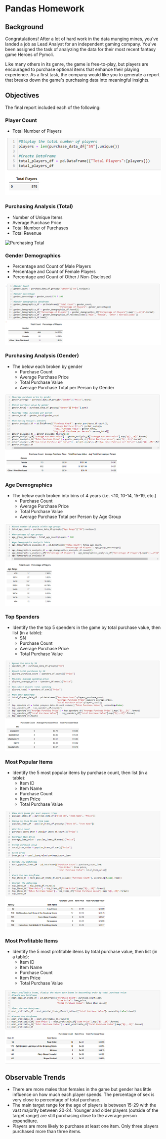 # Pandas Homework

## Background

Congratulations! After a lot of hard work in the data munging mines, you've landed a job as Lead Analyst for an independent gaming company. You've been assigned the task of analyzing the data for their most recent fantasy game Heroes of Pymoli.

Like many others in its genre, the game is free-to-play, but players are encouraged to purchase optional items that enhance their playing experience. As a first task, the company would like you to generate a report that breaks down the game's purchasing data into meaningful insights.

## Objectives

The final report included each of the following:

### Player Count

* Total Number of Players

![Players](Images/total_players.png)

### Purchasing Analysis (Total)

* Number of Unique Items
* Average Purchase Price
* Total Number of Purchases
* Total Revenue

![Purchasing Total](./Images/purchasing_analysis.png)

### Gender Demographics

* Percentage and Count of Male Players
* Percentage and Count of Female Players
* Percentage and Count of Other / Non-Disclosed

![Gender Demographics](./Images/gender_demographics.png)

### Purchasing Analysis (Gender)

* The below each broken by gender
  * Purchase Count
  * Average Purchase Price
  * Total Purchase Value
  * Average Purchase Total per Person by Gender

![Purchasing Analysis Gender](./Images/purchase_gender_analysis.png)

### Age Demographics

* The below each broken into bins of 4 years (i.e. &lt;10, 10-14, 15-19, etc.)
  * Purchase Count
  * Average Purchase Price
  * Total Purchase Value
  * Average Purchase Total per Person by Age Group

![Age Demographics](./Images/age_demographics.png)

### Top Spenders

* Identify the the top 5 spenders in the game by total purchase value, then list (in a table):
  * SN
  * Purchase Count
  * Average Purchase Price
  * Total Purchase Value

![Top Spenders](./Images/top_spenders.png)

### Most Popular Items

* Identify the 5 most popular items by purchase count, then list (in a table):
  * Item ID
  * Item Name
  * Purchase Count
  * Item Price
  * Total Purchase Value

![Most Popular Items](./Images/popular_items.png)

### Most Profitable Items

* Identify the 5 most profitable items by total purchase value, then list (in a table):
  * Item ID
  * Item Name
  * Purchase Count
  * Item Price
  * Total Purchase Value

![Most Profitable Items](./Images/most_profitable.png)

## Observable Trends

* There are more males than females in the game but gender has little influence on how much each player spends. The percentage of sex is very close to percentage of total purchase.
* The main target range for the age of players is between 15-29 with the vast majority between 20-24.  Younger and older players (outside of the target range) are still purchasing close to the average person expenditure. 
* Players are more likely to purchase at least one item. Only three players purchased more than three items. 
